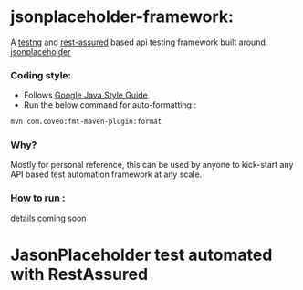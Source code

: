 # jsonplaceholder-framework:
A [testng](https://testng.org/doc/index.html) and [rest-assured](http://rest-assured.io/) based api testing framework built around [jsonplaceholder](https://jsonplaceholder.typicode.com/)

### Coding style:
* Follows [Google Java Style Guide](https://google.github.io/styleguide/javaguide.html)
* Run the below command for auto-formatting :
```bash
mvn com.coveo:fmt-maven-plugin:format
```

### Why?
Mostly for personal reference, this can be used by anyone to kick-start any API based test automation framework at any scale.

### How to run :
details coming soon

# JasonPlaceholder test automated with RestAssured
